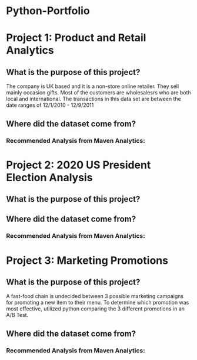 # Python-Portfolio


# Project 1: Product and Retail Analytics

## What is the purpose of this project? 
The company is UK based and it is a non-store online retailer. They sell mainly occasion gifts. Most of the customers are wholesalesrs who are both local and international. The transactions in this data set are between the date ranges of 12/1/2010 - 12/9/2011

## Where did the dataset come from?

### Recommended Analysis from Maven Analytics:

# Project 2: 2020 US President Election Analysis

## What is the purpose of this project? 


## Where did the dataset come from?


### Recommended Analysis from Maven Analytics:



# Project 3: Marketing Promotions

## What is the purpose of this project? 
A fast-food chain is undecided between 3 possible marketing campaigns for promoting a new item to their menu. To determine which promotion was most effective, utilized python comparing the 3 different promotions in an A/B Test.

## Where did the dataset come from?


### Recommended Analysis from Maven Analytics:
